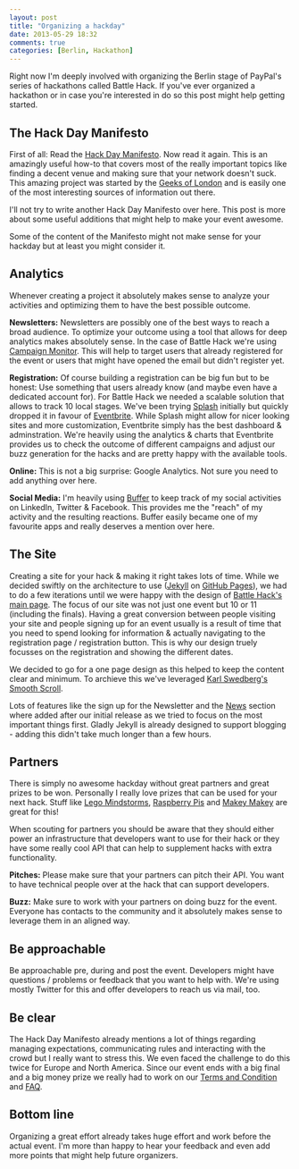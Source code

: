 ```yaml
---
layout: post
title: "Organizing a hackday"
date: 2013-05-29 18:32
comments: true
categories: [Berlin, Hackathon]
---
```

Right now I'm deeply involved with organizing the Berlin stage of PayPal's series of hackathons called Battle Hack. If you've ever organized a hackathon or in case you're interested in do so this post might help getting started.
<!-- more -->

The Hack Day Manifesto
---
First of all: Read the [Hack Day Manifesto](http://hackdaymanifesto.com/). Now read it again. This is an amazingly useful how-to that covers most of the really important topics like finding a decent venue and making sure that your network doesn't suck. This amazing project was started by the [Geeks of London](http://geeksoflondon.com/) and is easily one of the most interesting sources of information out there.

I'll not try to write another Hack Day Manifesto over here. This post is more about some useful additions that might help to make your event awesome.

Some of the content of the Manifesto might not make sense for your hackday but at least you might consider it.

Analytics
---
Whenever creating a project it absolutely makes sense to analyze your activities and optimizing them to have the best possible outcome.

**Newsletters:**
Newsletters are possibly one of the best ways to reach a broad audience. To optimize your outcome using a tool that allows for deep analytics makes absolutely sense. In the case of Battle Hack we're using [Campaign Monitor](http://www.campaignmonitor.com/). This will help to target users that already registered for the event or users that might have opened the email but didn't register yet.

**Registration:**
Of course building a registration can be big fun but to be honest: Use something that users already know (and maybe even have a dedicated account for). For Battle Hack we needed a scalable solution that allows to track 10 local stages. We've been trying [Splash](http://splashthat.com/) initially but quickly dropped it in favour of [Eventbrite](http://www.eventbrite.com/). While Splash might allow for nicer looking sites and more customization, Eventbrite simply has the best dashboard & adminstration. We're heavily using the analytics & charts that Eventbrite provides us to check the outcome of different campaigns and adjust our buzz generation for the hacks and are pretty happy with the available tools.

**Online:**
This is not a big surprise: Google Analytics. Not sure you need to add anything over here.

**Social Media:**
I'm heavily using [Buffer](http://bufferapp.com) to keep track of my social activities on LinkedIn, Twitter & Facebook. This provides me the "reach" of my activity and the resulting reactions. Buffer easily became one of my favourite apps and really deserves a mention over here.

The Site
---
Creating a site for your hack & making it right takes lots of time. While we decided swiftly on the architecture to use ([Jekyll](http://jekyllrb.com/) on [GitHub Pages](http://pages.github.com/)), we had to do a few iterations until we were happy with the design of [Battle Hack's main page](http://battlehack.org). The focus of our site was not just one event but 10 or 11 (including the finals). Having a great conversion between people visiting your site and people signing up for an event usually is a result of time that you need to spend looking for information & actually navigating to the registration page / registration button. This is why our design truely focusses on the registration and showing the different dates.

We decided to go for a one page design as this helped to keep the content clear and minimum. To archieve this we've leveraged [Karl Swedberg's Smooth Scroll](http://github.com/kswedberg/jquery-smooth-scroll).

Lots of features like the sign up for the Newsletter and the [News](http://battlehack.org/news/) section where added after our initial release as we tried to focus on the most important things first. Gladly Jekyll is already designed to support blogging - adding this didn't take much longer than a few hours.

Partners
---
There is simply no awesome hackday without great partners and great prizes to be won. Personally I really love prizes that can be used for your next hack. Stuff like [Lego Mindstorms](http://mindstorms.lego.com/), [Raspberry Pis](http://www.raspberrypi.org/) and [Makey Makey](http://www.makeymakey.com/) are great for this!

When scouting for partners you should be aware that they should either power an infrastructure that developers want to use for their hack or they have some really cool API that can help to supplement hacks with extra functionality.

**Pitches:**
Please make sure that your partners can pitch their API. You want to have technical people over at the hack that can support developers.

**Buzz:**
Make sure to work with your partners on doing buzz for the event. Everyone has contacts to the community and it absolutely makes sense to leverage them in an aligned way.

Be approachable
---
Be approachable pre, during and post the event. Developers might have questions / problems or feedback that you want to help with. We're using mostly Twitter for this and offer developers to reach us via mail, too.

Be clear
---
The Hack Day Manifesto already mentions a lot of things regarding managing expectations, communicating rules and interacting with the crowd but I really want to stress this. We even faced the challenge to do this twice for Europe and North America. Since our event ends with a big final and a big money prize we really had to work on our [Terms and Condition](http://battlehack.org/#rules) and [FAQ](http://battlehack.org/#faq).

Bottom line
---
Organizing a great effort already takes huge effort and work before the actual event. I'm more than happy to hear your feedback and even add more points that might help future organizers.